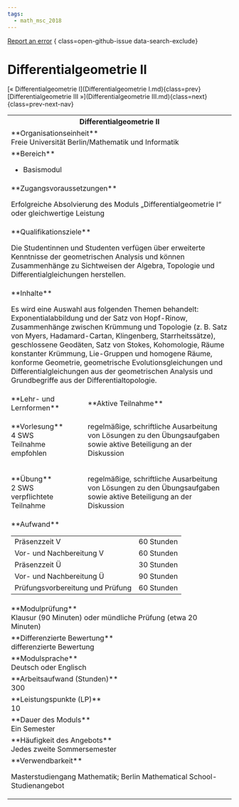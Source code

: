 ```yaml
---
tags:
  - math_msc_2018
---
```

[Report an error](https://github.com/SGSSGene/FUB-SUP/issues/new?title=Error%20in%20%22Differentialgeometrie%20II%22&body=There%20seems%20to%20be%20an%20error%20in%20module%20%22Differentialgeometrie%20II%22%2E%0A%0A%3CDescribe%20here%20a%20slightly%20more%20detailed%20description%20of%20what%20is%20wrong%3E&labels=bug)
{ class=open-github-issue data-search-exclude}

# Differentialgeometrie II

[« Differentialgeometrie I](Differentialgeometrie I.md){class=prev}
[Differentialgeometrie III »](Differentialgeometrie III.md){class=next}
{class=prev-next-nav}

<table markdown id="moduledesc">
<tr markdown class="moduledesc_head"><th colspan="2">Differentialgeometrie II </th></tr>
<tr markdown><td colspan="2">**Organisationseinheit**   <br>Freie Universität Berlin/Mathematik und Informatik</td></tr>

<tr markdown><td colspan="2">**Bereich**<br>


- Basismodul

</td></tr>

<tr markdown><td colspan="2">**Zugangsvoraussetzungen** <br>

Erfolgreiche Absolvierung des Moduls „Differentialgeometrie I“ oder gleichwertige
Leistung


</td></tr>
<tr markdown><td colspan="2">**Qualifikationsziele**    <br>

Die Studentinnen und Studenten verfügen über erweiterte Kenntnisse der
geometrischen Analysis und können Zusammenhänge zu Sichtweisen der Algebra,
Topologie und Differentialgleichungen herstellen.


</td></tr>
<tr markdown><td colspan="2">**Inhalte**                <br>

Es wird eine Auswahl aus folgenden Themen behandelt: Exponentialabbildung
und der Satz von Hopf-Rinow, Zusammenhänge zwischen Krümmung und Topologie
(z. B. Satz von Myers, Hadamard-Cartan, Klingenberg, Starrheitssätze),
geschlossene Geodäten, Satz von Stokes, Kohomologie, Räume konstanter
Krümmung, Lie-Gruppen und homogene Räume, konforme Geometrie, geometrische
Evolutionsgleichungen und Differentialgleichungen aus der geometrischen
Analysis und Grundbegriffe aus der Differentialtopologie.


</td></tr>

<tr markdown><td>**Lehr- und Lernformen**</td><td>**Aktive Teilnahme**</td></tr>
<tr markdown><td> **Vorlesung** <br>4 SWS <br> Teilnahme empfohlen</td><td>

regelmäßige, schriftliche Ausarbeitung von Lösungen zu den Übungsaufgaben sowie aktive Beteiligung an der Diskussion
</td></tr>
<tr markdown><td> **Übung** <br>2 SWS <br> verpflichtete Teilnahme</td><td>

regelmäßige, schriftliche Ausarbeitung von Lösungen zu den Übungsaufgaben sowie aktive Beteiligung an der Diskussion
</td></tr>
<tr markdown><td colspan="2">**Aufwand**                <br>
<table class="aufwand_table">
<tr><td>Präsenzzeit V</td><td>60 Stunden</td></tr>
<tr><td>Vor- und Nachbereitung V</td><td>60 Stunden</td></tr>
<tr><td>Präsenzzeit Ü</td><td>30 Stunden</td></tr>
<tr><td>Vor- und Nachbereitung Ü</td><td>90 Stunden</td></tr>
<tr><td>Prüfungsvorbereitung und Prüfung</td><td>60 Stunden</td></tr>
</table>

</td></tr>
<tr markdown><td colspan="2">**Modulprüfung**             <br>Klausur (90 Minuten) oder mündliche Prüfung (etwa 20 Minuten)


</td></tr>
<tr markdown><td colspan="2">**Differenzierte Bewertung** <br>differenzierte Bewertung

</td></tr>
<tr markdown><td colspan="2">**Modulsprache**             <br>Deutsch oder Englisch</td></tr>
<tr markdown><td colspan="2">**Arbeitsaufwand (Stunden)** <br>300</td></tr>
<tr markdown><td colspan="2">**Leistungspunkte (LP)**     <br>10</td></tr>
<tr markdown><td colspan="2">**Dauer des Moduls**         <br>Ein Semester</td></tr>
<tr markdown><td colspan="2">**Häufigkeit des Angebots**  <br>Jedes zweite Sommersemester</td></tr>
<tr markdown><td colspan="2">**Verwendbarkeit**           <br>

Masterstudiengang Mathematik; Berlin Mathematical School-Studienangebot


</td></tr>


</table>
